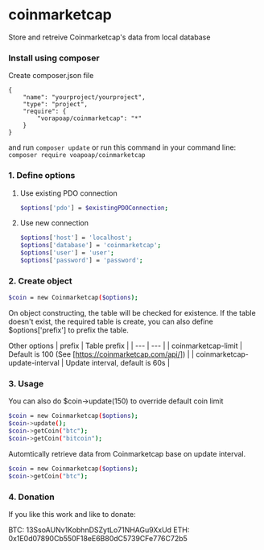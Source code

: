 # coinmarketcap
Store and retreive Coinmarketcap's data from local database

### Install using composer

Create composer.json file
```
{
    "name": "yourproject/yourproject",
    "type": "project",
    "require": {
        "vorapoap/coinmarketcap": "*"
    }
}
```
and run ```composer update```  or run this command in your command line:
```composer require voapoap/coinmarketcap```

### 1. Define options
 1. Use existing PDO connection
    ```sh
    $options['pdo'] = $existingPDOConnection;
    ```
 2. Use new connection
    ```sh
    $options['host'] = 'localhost';
    $options['database'] = 'coinmarketcap';
    $options['user'] = 'user';
    $options['password'] = 'password';
    ```
### 2. Create object
```sh
$coin = new Coinmarketcap($options);
```
On object constructing, the table will be checked for existence. If the table doesn't exist, the required table is create, you can also define $options['prefix'] to prefix the table.

Other options
| prefix | Table prefix |
| --- | --- |
| coinmarketcap-limit |  Default is 100 (See [https://coinmarketcap.com/api/]) |
| coinmarketcap-update-interval | Update interval, default is 60s | 

### 3. Usage
You can also do $coin->update(150) to override default coin limit
```sh
$coin = new Coinmarketcap($options);
$coin->update(); 
$coin->getCoin("btc");
$coin->getCoin("bitcoin");
```

Automtically retrieve data from Coinmarketcap base on update interval.
```sh
$coin = new Coinmarketcap($options);
$coin->getCoin("btc"); 
```

### 4. Donation

If you like this work and like to donate:

BTC:	13SsoAUNv1KobhnDSZytLo71NHAGu9XxUd
ETH:	0x1E0d07890Cb550F18eE6B80dC5739CFe776C72b5

